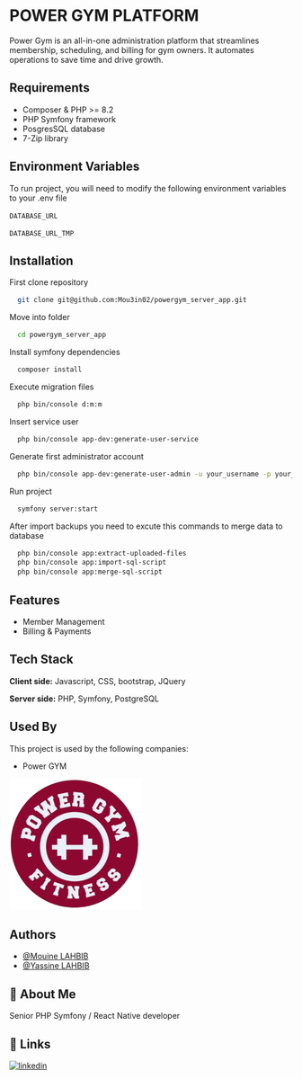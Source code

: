 
# POWER GYM PLATFORM
Power Gym is an all-in-one administration platform that streamlines membership, scheduling, and billing for gym owners. It automates operations to save time and drive growth.



## Requirements
- Composer & PHP >= 8.2
- PHP Symfony framework
- PosgresSQL database
- 7-Zip library
## Environment Variables

To run project, you will need to modify the following environment variables to your .env file

`DATABASE_URL`

`DATABASE_URL_TMP`


## Installation

First clone repository
```bash
  git clone git@github.com:Mou3in02/powergym_server_app.git
```
Move into folder
```bash
  cd powergym_server_app
```
Install symfony dependencies
```bash
  composer install
```
Execute migration files
```bash
  php bin/console d:m:m
```
Insert service user
```bash
  php bin/console app-dev:generate-user-service
```
Generate first administrator account
```bash
  php bin/console app-dev:generate-user-admin -u your_username -p your_password
```
Run project
```bash
  symfony server:start
```

After import backups you need to excute this commands to merge data to database
```bash
  php bin/console app:extract-uploaded-files
  php bin/console app:import-sql-script
  php bin/console app:merge-sql-script
```
## Features
- Member Management
- Billing & Payments


## Tech Stack

**Client side:** Javascript, CSS, bootstrap, JQuery

**Server side:** PHP, Symfony, PostgreSQL


## Used By

This project is used by the following companies:

- Power GYM

![Logo](logo.png)


## Authors

- [@Mouine LAHBIB](https://www.github.com/Mou3in02)
- [@Yassine LAHBIB](https://www.github.com/yassinelhb1)

## 🚀 About Me
Senior PHP Symfony / React Native developer


## 🔗 Links
[![linkedin](https://img.shields.io/badge/linkedin-0A66C2?style=for-the-badge&logo=linkedin&logoColor=white)](https://www.linkedin.com/in/mouine-lahbib-211579172/)

